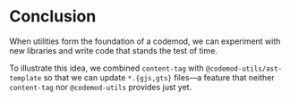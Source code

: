 # Conclusion

When utilities form the foundation of a codemod, we can experiment with new libraries and write code that stands the test of time.

To illustrate this idea, we combined `content-tag` with `@codemod-utils/ast-template` so that we can update `*.{gjs,gts}` files—a feature that neither `content-tag` nor `@codemod-utils` provides just yet.
